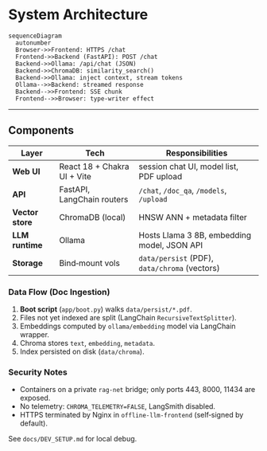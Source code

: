 # System Architecture

```mermaid
sequenceDiagram
  autonumber
  Browser->>Frontend: HTTPS /chat
  Frontend->>Backend (FastAPI): POST /chat
  Backend->>Ollama: /api/chat (JSON)
  Backend->>ChromaDB: similarity_search()
  Backend->>Ollama: inject context, stream tokens
  Ollama-->>Backend: streamed response
  Backend-->>Frontend: SSE chunk
  Frontend-->>Browser: type‑writer effect
```

---

## Components

| Layer | Tech | Responsibilities |
|-------|------|------------------|
| **Web UI** | React 18 + Chakra UI + Vite | session chat UI, model list, PDF upload |
| **API** | FastAPI, LangChain routers | `/chat`, `/doc_qa`, `/models`, `/upload` |
| **Vector store** | ChromaDB (local) | HNSW ANN + metadata filter |
| **LLM runtime** | Ollama | Hosts Llama 3 8B, embedding model, JSON API |
| **Storage** | Bind‑mount vols | `data/persist` (PDF), `data/chroma` (vectors) |

### Data Flow (Doc Ingestion)

1. **Boot script** (`app/boot.py`) walks `data/persist/*.pdf`.
2. Files not yet indexed are split (LangChain `RecursiveTextSplitter`).
3. Embeddings computed by `ollama/embedding` model via LangChain wrapper.
4. Chroma stores `text`, `embedding`, `metadata`.
5. Index persisted on disk (`data/chroma`).

### Security Notes

* Containers on a private `rag-net` bridge; only ports 443, 8000, 11434 are exposed.
* No telemetry: `CHROMA_TELEMETRY=FALSE`, LangSmith disabled.
* HTTPS terminated by Nginx in `offline-llm-frontend` (self‑signed by default).

See `docs/DEV_SETUP.md` for local debug.
